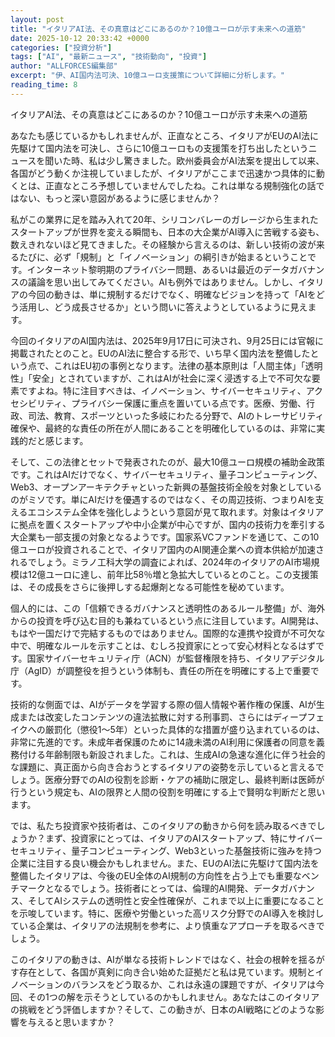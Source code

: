 ```yaml
---
layout: post
title: "イタリアAI法、その真意はどこにあるのか？10億ユーロが示す未来への道筋"
date: 2025-10-12 20:33:42 +0000
categories: ["投資分析"]
tags: ["AI", "最新ニュース", "技術動向", "投資"]
author: "ALLFORCES編集部"
excerpt: "伊、AI国内法可決、10億ユーロ支援策について詳細に分析します。"
reading_time: 8
---
```


イタリアAI法、その真意はどこにあるのか？10億ユーロが示す未来への道筋

あなたも感じているかもしれませんが、正直なところ、イタリアがEUのAI法に先駆けて国内法を可決し、さらに10億ユーロもの支援策を打ち出したというニュースを聞いた時、私は少し驚きました。欧州委員会がAI法案を提出して以来、各国がどう動くか注視していましたが、イタリアがここまで迅速かつ具体的に動くとは、正直なところ予想していませんでしたね。これは単なる規制強化の話ではない、もっと深い意図があるように感じませんか？

私がこの業界に足を踏み入れて20年、シリコンバレーのガレージから生まれたスタートアップが世界を変える瞬間も、日本の大企業がAI導入に苦戦する姿も、数えきれないほど見てきました。その経験から言えるのは、新しい技術の波が来るたびに、必ず「規制」と「イノベーション」の綱引きが始まるということです。インターネット黎明期のプライバシー問題、あるいは最近のデータガバナンスの議論を思い出してみてください。AIも例外ではありません。しかし、イタリアの今回の動きは、単に規制するだけでなく、明確なビジョンを持って「AIをどう活用し、どう成長させるか」という問いに答えようとしているように見えます。

今回のイタリアのAI国内法は、2025年9月17日に可決され、9月25日には官報に掲載されたとのこと。EUのAI法に整合する形で、いち早く国内法を整備したという点で、これはEU初の事例となります。法律の基本原則は「人間主体」「透明性」「安全」とされていますが、これはAIが社会に深く浸透する上で不可欠な要素ですよね。特に注目すべきは、イノベーション、サイバーセキュリティ、アクセシビリティ、プライバシー保護に重点を置いている点です。医療、労働、行政、司法、教育、スポーツといった多岐にわたる分野で、AIのトレーサビリティ確保や、最終的な責任の所在が人間にあることを明確化しているのは、非常に実践的だと感じます。

そして、この法律とセットで発表されたのが、最大10億ユーロ規模の補助金政策です。これはAIだけでなく、サイバーセキュリティ、量子コンピューティング、Web3、オープンアーキテクチャといった新興の基盤技術全般を対象としているのがミソです。単にAIだけを優遇するのではなく、その周辺技術、つまりAIを支えるエコシステム全体を強化しようという意図が見て取れます。対象はイタリアに拠点を置くスタートアップや中小企業が中心ですが、国内の技術力を牽引する大企業も一部支援の対象となるようです。国家系VCファンドを通じて、この10億ユーロが投資されることで、イタリア国内のAI関連企業への資本供給が加速されるでしょう。ミラノ工科大学の調査によれば、2024年のイタリアのAI市場規模は12億ユーロに達し、前年比58％増と急拡大しているとのこと。この支援策は、その成長をさらに後押しする起爆剤となる可能性を秘めています。

個人的には、この「信頼できるガバナンスと透明性のあるルール整備」が、海外からの投資を呼び込む目的も兼ねているという点に注目しています。AI開発は、もはや一国だけで完結するものではありません。国際的な連携や投資が不可欠な中で、明確なルールを示すことは、むしろ投資家にとって安心材料となるはずです。国家サイバーセキュリティ庁（ACN）が監督権限を持ち、イタリアデジタル庁（AgID）が調整役を担うという体制も、責任の所在を明確にする上で重要です。

技術的な側面では、AIがデータを学習する際の個人情報や著作権の保護、AIが生成または改変したコンテンツの違法拡散に対する刑事罰、さらにはディープフェイクへの厳罰化（懲役1～5年）といった具体的な措置が盛り込まれているのは、非常に先進的です。未成年者保護のために14歳未満のAI利用に保護者の同意を義務付ける年齢制限も新設されました。これは、生成AIの急速な進化に伴う社会的な課題に、真正面から向き合おうとするイタリアの姿勢を示していると言えるでしょう。医療分野でのAIの役割を診断・ケアの補助に限定し、最終判断は医師が行うという規定も、AIの限界と人間の役割を明確にする上で賢明な判断だと思います。

では、私たち投資家や技術者は、このイタリアの動きから何を読み取るべきでしょうか？まず、投資家にとっては、イタリアのAIスタートアップ、特にサイバーセキュリティ、量子コンピューティング、Web3といった基盤技術に強みを持つ企業に注目する良い機会かもしれません。また、EUのAI法に先駆けて国内法を整備したイタリアは、今後のEU全体のAI規制の方向性を占う上でも重要なベンチマークとなるでしょう。技術者にとっては、倫理的AI開発、データガバナンス、そしてAIシステムの透明性と安全性確保が、これまで以上に重要になることを示唆しています。特に、医療や労働といった高リスク分野でのAI導入を検討している企業は、イタリアの法規制を参考に、より慎重なアプローチを取るべきでしょう。

このイタリアの動きは、AIが単なる技術トレンドではなく、社会の根幹を揺るがす存在として、各国が真剣に向き合い始めた証拠だと私は見ています。規制とイノベーションのバランスをどう取るか、これは永遠の課題ですが、イタリアは今回、その1つの解を示そうとしているのかもしれません。あなたはこのイタリアの挑戦をどう評価しますか？そして、この動きが、日本のAI戦略にどのような影響を与えると思いますか？

